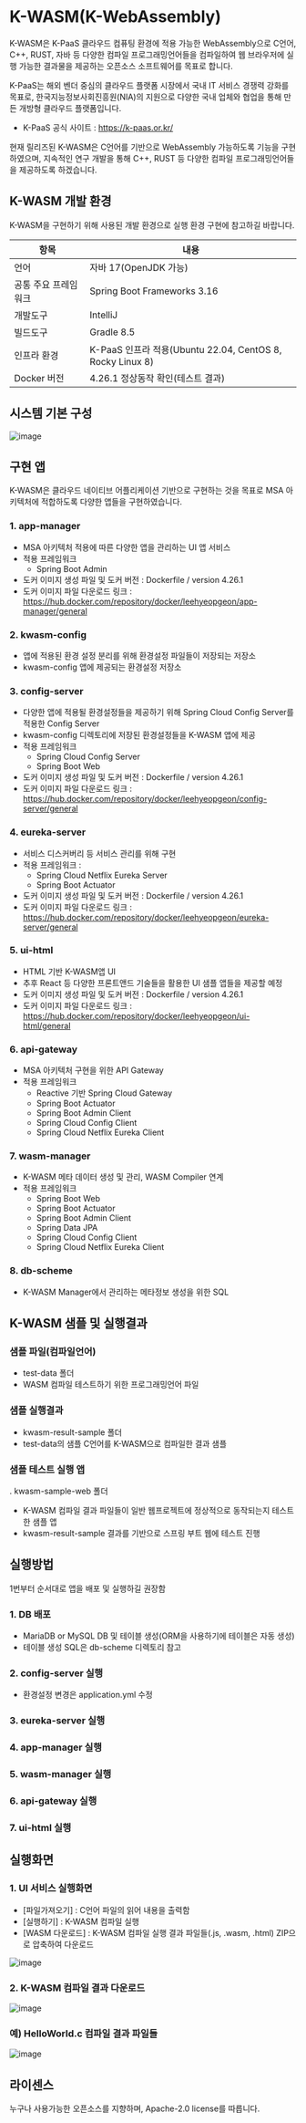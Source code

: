 # K-WASM(K-WebAssembly)

K-WASM은 K-PaaS 클라우드 컴퓨팅 환경에 적용 가능한 WebAssembly으로 C언어, C++, RUST, 자바 등 다양한 컴파일 프로그래밍언어들을 컴파일하여 웹 브라우저에 실행 가능한 결과물을 제공하는 오픈소스 소프트웨어를 목표로 합니다.
 
K-PaaS는 해외 벤더 중심의 클라우드 플랫폼 시장에서 국내 IT 서비스 경쟁력 강화를 목표로, 한국지능정보사회진흥원(NIA)의 지원으로 다양한 국내 업체와 협업을 통해 만든 개방형 클라우드 플랫폼입니다.
 - K-PaaS 공식 사이트 : https://k-paas.or.kr/

현재 릴리즈된 K-WASM은 C언어를 기반으로 WebAssembly 가능하도록 기능을 구현하였으며, 지속적인 연구 개발을 통해 C++, RUST 등 다양한 컴파일 프로그래밍언어들을 제공하도록 하겠습니다.

## K-WASM 개발 환경

K-WASM을 구현하기 위해 사용된 개발 환경으로 실행 환경 구현에 참고하길 바랍니다.

| 항목 | 내용                                    |
| -------             | -------------------------------------------- |
| 언어                | 자바 17(OpenJDK 가능)
| 공통 주요 프레임워크  |  Spring Boot Frameworks 3.16 |
| 개발도구    |  IntelliJ |
| 빌드도구    |  Gradle 8.5 |
| 인프라 환경    |  K-PaaS 인프라 적용(Ubuntu 22.04, CentOS 8, Rocky Linux 8) |
| Docker 버전    |  4.26.1 정상동작 확인(테스트 결과) |

## 시스템 기본 구성
![image](https://github.com/K-PaaS-incubator/k-wasm-app/assets/39357722/e1f630a6-266f-4c0c-b3b9-55082c1d629f)


## 구현 앱

K-WASM은 클라우드 네이티브 어플리케이션 기반으로 구현하는 것을 목표로 MSA 아키텍처에 적합하도록 다양한 앱들을 구현하였습니다.

### 1. app-manager
 - MSA 아키텍처 적용에 따른 다양한 앱을 관리하는 UI 앱 서비스
 - 적용 프레임워크
   * Spring Boot Admin
 - 도커 이미지 생성 파일 및 도커 버전 : Dockerfile / version 4.26.1
 - 도커 이미지 파일 다운로드 링크 : https://hub.docker.com/repository/docker/leehyeopgeon/app-manager/general
     
### 2. kwasm-config
 - 앱에 적용된 환경 설정 분리를 위해 환경설정 파일들이 저장되는 저장소
 - kwasm-config 앱에 제공되는 환경설정 저장소
       
### 3. config-server
 - 다양한 앱에 적용될 환경설정들을 제공하기 위해 Spring Cloud Config Server를 적용한 Config Server
 - kwasm-config 디렉토리에 저장된 환경설정들을 K-WASM 앱에 제공
 - 적용 프레임워크
   * Spring Cloud Config Server
   * Spring Boot Web
 - 도커 이미지 생성 파일 및 도커 버전 : Dockerfile / version 4.26.1
 - 도커 이미지 파일 다운로드 링크 : https://hub.docker.com/repository/docker/leehyeopgeon/config-server/general

### 4. eureka-server
 -  서비스 디스커버리 등 서비스 관리를 위해 구현
 - 적용 프레임워크 :
    * Spring Cloud Netflix Eureka Server
    * Spring Boot Actuator
 - 도커 이미지 생성 파일 및 도커 버전 : Dockerfile / version 4.26.1
 - 도커 이미지 파일 다운로드 링크 : https://hub.docker.com/repository/docker/leehyeopgeon/eureka-server/general
   
### 5. ui-html
 - HTML 기반 K-WASM앱 UI
 - 추후 React 등 다양한 프론트앤드 기술들을 활용한 UI 샘플 앱들을 제공할 예정
 - 도커 이미지 생성 파일 및 도커 버전 : Dockerfile / version 4.26.1
 - 도커 이미지 파일 다운로드 링크 : https://hub.docker.com/repository/docker/leehyeopgeon/ui-html/general

### 6. api-gateway
 - MSA 아키텍처 구현을 위한 API Gateway
 - 적용 프레임워크
   * Reactive 기반 Spring Cloud Gateway
   * Spring Boot Actuator
   * Spring Boot Admin Client
   * Spring Cloud Config Client
   * Spring Cloud Netflix Eureka Client

### 7. wasm-manager
 - K-WASM 메타 데이터 생성 및 관리, WASM Compiler 연계
 - 적용 프레임워크
   * Spring Boot Web
   * Spring Boot Actuator
   * Spring Boot Admin Client
   * Spring Data JPA
   * Spring Cloud Config Client
   * Spring Cloud Netflix Eureka Client
          
### 8. db-scheme
 - K-WASM Manager에서 관리하는 메타정보 생성을 위한 SQL

## K-WASM 샘플 및 실행결과

### 샘플 파일(컴파일언어)
 - test-data 폴더
 - WASM 컴파일 테스트하기 위한 프로그래밍언어 파일
   
### 샘플 실행결과
 - kwasm-result-sample 폴더
 - test-data의 샘플 C언어를 K-WASM으로 컴파일한 결과 샘플

### 샘플 테스트 실행 앱
 . kwasm-sample-web 폴더
 - K-WASM 컴파일 결과 파일들이 일반 웹프로젝트에 정상적으로 동작되는지 테스트한 샘플 앱
 - kwasm-result-sample 결과를 기반으로 스프링 부트 웹에 테스트 진행
   

## 실행방법
1번부터 순서대로 앱을 배포 및 실행하길 권장함

### 1. DB 배포
 -  MariaDB or MySQL DB 및 테이블 생성(ORM을 사용하기에 테이블은 자동 생성)
 -  테이블 생성 SQL은 db-scheme 디렉토리 참고
  
### 2. config-server 실행
   - 환경설정 변경은 application.yml 수정
  
### 3. eureka-server 실행

### 4. app-manager 실행

### 5. wasm-manager 실행

### 6. api-gateway 실행

### 7. ui-html 실행

## 실행화면

### 1. UI 서비스 실행화면
* [파일가져오기] : C언어 파일의 읽어 내용을 출력함
* [실행하기] : K-WASM 컴파일 실행
* [WASM 다운로드] : K-WASM 컴파일 실행 결과 파일들(.js, .wasm, .html) ZIP으로 압축하여 다운로드
  
![image](https://github.com/K-PaaS-incubator/k-wasm-app/assets/39357722/0b1a4b8a-be9d-489c-ac0c-9fcc0c9661dc)

### 2. K-WASM 컴파일 결과 다운로드

![image](https://github.com/K-PaaS-incubator/k-wasm-app/assets/39357722/dfacf633-4fdd-402e-b0c5-d20c7f5a8c87)

### 예) HelloWorld.c 컴파일 결과 파일들
![image](https://github.com/K-PaaS-incubator/k-wasm-app/assets/39357722/3d8e2d69-e3ce-403c-a187-06c7e717c683)


## 라이센스

누구나 사용가능한 오픈소스를 지향하며, Apache-2.0 license를 따릅니다.

